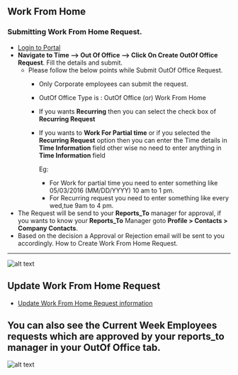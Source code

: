Work From Home
------------
### Submitting Work From Home Request.
- [Login to Portal](../../../office/forgot-password.html "Login")
- **Navigate to Time --> Out Of Office --> Click On Create OutOf Office Request**. Fill the details and submit.
   - Please follow the below points while Submit OutOf Office Request.
       - Only Corporate employees can submit the request.
       - OutOf Office Type is : OutOf Office (or) Work From Home
       - If you wants **Recurring** then you can select the check box of **Recurring Request**
       - If you wants to **Work For Partial time** or if you selected the **Recurring Request** option then you can enter the Time details in **Time Information** field other wise no need to enter anything in **Time Information** field
          
           Eg:
           - For Work for partial time you need to enter something like 05/03/2016 (MM/DD/YYYY) 10 am to 1 pm.
           - For Recurring request you need to enter something like every wed,tue 9am to 4 pm.
- The Request will be send to your **Reports_To** manager for approval, if you wants to know your **Reports_To** Manager goto  **Profile > Contacts > Company Contacts**.
- Based on the decision a Approval or Rejection email will be sent to you accordingly.
How to Create Work From Home Request.
----
![alt text](../../../images/timesheets/outofoffice/create-ooo-request.png "Out Of Office")

Update Work From Home Request
----
- [Update Work From Home Request information](../../../office/timesheets/OutOfOffice/update-outofoffice-request.html "Update OutOf Office Request")

You can also see the **Current Week Employees** requests which are approved by your reports_to manager in your OutOf Office tab.
----
![alt text](../../../images/timesheets/outofoffice/current-week-employees.png "Out Of Office")
